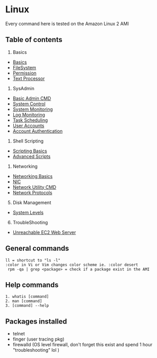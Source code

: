 # Linux
Every command here is tested on the Amazon Linux 2 AMI 

## Table of contents
1. Basics
- [Basics](1.basics/0.Basics.md)
- [FileSystem](1.basics/0.FileSystem.md)
- [Permission](1.basics/1.Permission.md)
- [Text Processor](1.basics/2.Text.md)
1. SysAdmin  
- [Basic Admin CMD](2.sysadmin/0.SysBasics.md)
- [System Control](2.sysadmin/1.0.SysControl.md)
- [System Monitoring](2.sysadmin/1.1.SysMonitoring.md)
- [Log Monitoring](2.sysadmin/1.2.SysLogMonitoring.md)
- [Task Scheduling](2.sysadmin/2.TaskSchedule.md)
- [User Accounts](2.sysadmin/3.UserAccounts.md)
- [Account Authentication](2.sysadmin/4.AccountAuthentication.md)
1. Shell Scripting
- [Scripting Basics](3.shell-scripting/0.ShellBasics.md)
- [Advanced Scripts](3.shell-scripting/1.if-statements.md)
1. Networking
- [Networking Basics](4.networking/0.network-basics.md)
- [NIC](4.networking/1.NIC.md)
- [Network Utility CMD](4.networking/2.NetworkUtilities.md)
- [Network Protocols](4.networking/3.FileTransferProtocols.md)
5. Disk Management
- [System Levels](5.disk-management/0.SystemLevel.md)
6. TroubleShooting
- [Unreachable EC2 Web Server](6.troubleshooting/0.EC2WebServer.md)

## General commands
```
ll = shortcut to "ls -l"
:color in Vi or Vim changes color scheme ie. :color desert
 rpm -qa | grep <package> = check if a package exist in the AMI
```
## Help commands
```
1. whatis [command]
2. man [command]
3. [command] --help 
```
## Packages installed
- telnet
- finger (user tracing pkg)
- firewalld (OS level firewall, don't forget this exist and spend 1 hour "troubleshooting" lol )
